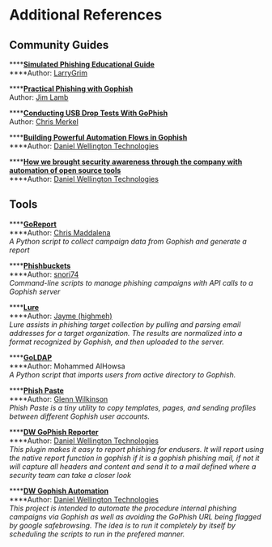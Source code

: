 # Additional References

## Community Guides

\*\*\*\*[**Simulated Phishing Educational Guide**](http://tinyurl.com/PhishCampaign)  
****Author: [LarryGrim](https://github.com/LarryGrim)

\*\*\*\*[**Practical Phishing with Gophish**](https://medium.com/airwalk/practical-phishing-with-gophish-7dd384ad1840)  
Author: [Jim Lamb](https://twitter.com/ovineOppressor)

\*\*\*\*[**Conducting USB Drop Tests With GoPhish**](https://medium.com/@chrismerkel/conducting-usb-drop-tests-with-gophish-44cc7e1a88b9)  
Author: [Chris Merkel](https://twitter.com/chrismerkel)

\*\*\*\*[**Building Powerful Automation Flows in Gophish**](https://github.com/dwtechnologies/dw-gophish-automation/blob/master/power-automate/Office365-Power-Automate.md)  
****Author: [Daniel Wellington Technologies](https://github.com/dwtechnologies)

\*\*\*\*[**How we brought security awareness through the company with automation of open source tools**](https://medium.com/daniel-wellington-tech-stories/how-we-brought-security-awareness-through-the-company-with-automation-of-open-source-tools-and-a-b8dcf0234c69)  
****Author: [Daniel Wellington Technologies](https://github.com/dwtechnologies)



## Tools

\*\*\*\*[**GoReport**](https://github.com/chrismaddalena/GoReport)  
****Author: [Chris Maddalena](https://twitter.com/cmaddalena)  
_A Python script to collect campaign data from Gophish and generate a report_

\*\*\*\*[**Phishbuckets**](https://github.com/CommArc/phishbuckets)  
****Author: [snori74](https://github.com/snori74)  
_Command-line scripts to manage phishing campaigns with API calls to a Gophish server_

\*\*\*\*[**Lure**](https://github.com/highmeh/lure)  
****Author: [Jayme \(highmeh\)](https://twitter.com/highmeh)  
_Lure assists in phishing target collection by pulling and parsing email addresses for a target organization. The results are normalized into a format recognized by Gophish, and then uploaded to the server._

\*\*\*\*[**GoLDAP**](https://github.com/md-howsa/GoLDAP)  
****Author: Mohammed AlHowsa  
_A Python script that imports users from active directory to Gophish._

\*\*\*\*[**Phish Paste**](https://github.com/glennzw/phishPaste)  
****Author: [Glenn Wilkinson](https://twitter.com/glennzw)  
_Phish Paste is a tiny utility to copy templates, pages, and sending profiles between different Gophish user accounts._

\*\*\*\*[**DW GoPhish Reporter**](https://github.com/dwtechnologies/gophish-owa-phishing-reporter/)  
****Author: [Daniel Wellington Technologies](https://github.com/dwtechnologies)  
_This plugin makes it easy to report phishing for endusers. It will report using the native report function in gophish if it is a gophish phishing mail, if not it will capture all headers and content and send it to a mail defined where a security team can take a closer look_

\*\*\*\*[**DW Gophish Automation**](https://github.com/dwtechnologies/dw-gophish-automation)  
****Author: [Daniel Wellington Technologies](https://github.com/dwtechnologies)  
_This project is intended to automate the procedure internal phishing campaigns via Gophish as well as avoiding the GoPhish URL being flagged by google safebrowsing. The idea is to run it completely by itself by scheduling the scripts to run in the prefered manner._

